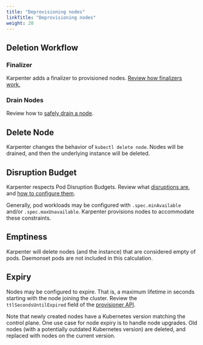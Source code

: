 ```yaml
---
title: "Deprovisioning nodes"
linkTitle: "Deprovisioning nodes"
weight: 20
---
```



## Deletion Workflow

### Finalizer

Karpenter adds a finalizer to provisioned nodes. [Review how finalizers work.](https://kubernetes.io/docs/concepts/overview/working-with-objects/finalizers/#how-finalizers-work) 

### Drain Nodes

Review how to [safely drain a node](https://kubernetes.io/docs/tasks/administer-cluster/safely-drain-node/).

## Delete Node

Karpenter changes the behavior of `kubectl delete node`. Nodes will be drained, and then the underlying instance will be deleted.

## Disruption Budget

Karpenter respects Pod Disruption Budgets. Review what [disruptions are](https://kubernetes.io/docs/concepts/workloads/pods/disruptions/), and [how to configure them](https://kubernetes.io/docs/tasks/run-application/configure-pdb/).

Generally, pod workloads may be configured with `.spec.minAvailable` and/or `.spec.maxUnavailable`. Karpenter provisions nodes to accommodate these constraints. 

## Emptiness

Karpenter will delete nodes (and the instance) that are considered empty of pods. Daemonset pods are not included in this calculation. 

## Expiry

Nodes may be configured to expire. That is, a maximum lifetime in seconds starting with the node joining the cluster. Review the `ttlSecondsUntilExpired` field of the [provisioner API](../../provisioner-crd/).

Note that newly created nodes have a Kubernetes version matching the control plane. One use case for node expiry is to handle node upgrades. Old nodes (with a potentially outdated Kubernetes version) are deleted, and replaced with nodes on the current version. 
